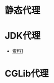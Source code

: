 # 静态代理

# JDK代理

* [资料1](https://pdai.tech/md/spring/spring-x-framework-aop-source-4.html#%E4%BB%80%E4%B9%88%E6%98%AFjdk%E4%BB%A3%E7%90%86)



# CGLib代理

